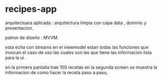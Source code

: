 # recipes-app


arquitectuara aplicada : arquitectura limpia  con capa data , dominio y presentacion.

patron de diseño : MVVM.

esta echa con streams en el viewmodel estan todas las funciones que invocan el caso de uso 
las cuales son las que tiene las informacion lista para la ui .

en la primera pantalla trae 100 recetas 
en la segunda screen se muestra la informacion de como hacer la receta paso a paso,

